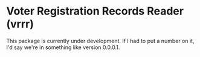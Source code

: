 # Voter Registration Records Reader (vrrr)

This package is currently under development. If I had to put a number on it, I'd say we're in something like version 0.0.0.1. 
